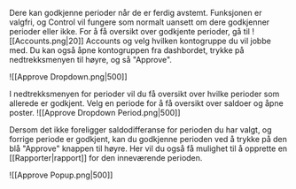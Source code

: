 Dere kan godkjenne perioder når de er ferdig avstemt. Funksjonen er valgfri, og Control vil fungere som normalt uansett om dere godkjenner perioder eller ikke. For å få oversikt over godkjente perioder, gå til ![[Accounts.png|20]] Accounts og velg hvilken kontogruppe du vil jobbe med. Du kan også åpne kontogruppen fra dashbordet, trykke på nedtrekksmenyen til høyre, og så "Approve".

![[Approve Dropdown.png|500]]


I nedtrekksmenyen for perioder vil du få oversikt over hvilke perioder som allerede er godkjent. Velg en periode for å få oversikt over saldoer og åpne poster.
![[Approve Dropdown Period.png|500]]

Dersom det ikke foreligger saldodifferanse for perioden du har valgt, og forrige periode er godkjent, kan du godkjenne perioden ved å trykke på den blå "Approve" knappen til høyre. Her vil du også få mulighet til å opprette en [[Rapporter|rapport]] for den inneværende perioden.

![[Approve Popup.png|500]]

